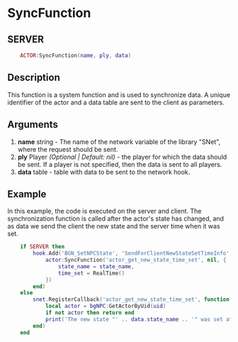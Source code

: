 # SyncFunction

## SERVER
```lua
	ACTOR:SyncFunction(name, ply, data)
```

## Description
This function is a system function and is used to synchronize data. A unique identifier of the actor and a data table are sent to the client as parameters.

## Arguments
1. **name** string - The name of the network variable of the library "SNet", where the request should be sent.
2. **ply** Player *(Optional | Default: nil)* - the player for which the data should be sent. If a player is not specified, then the data is sent to all players.
3. **data** table - table with data to be sent to the network hook.

## Example
In this example, the code is executed on the server and client. The synchronization function is called after the actor's state has changed, and as data we send the client the new state and the server time when it was set.

```lua
	if SERVER then
		hook.Add('BGN_SetNPCState', 'SendForClientNewStateSetTimeInfo', function(actor, state_name)
			actor:SyncFunction('actor_get_new_state_time_set', nil, {
				state_name = state_name,
				time_set = RealTime()
			})
		end)
	else
		snet.RegisterCallback('actor_get_new_state_time_set', function(ply, uid, data)
			local actor = bgNPC:GetActorByUid(uid)
			if not actor then return end
			print('The new state "' .. data.state_name .. '" was set at "' .. data.time_set .. '" time')
		end)
	end
```